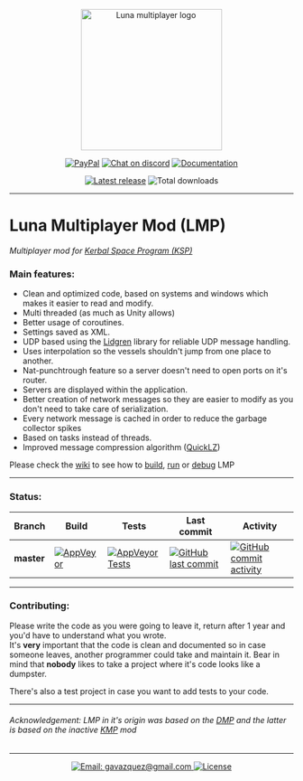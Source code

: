<p align="center">
    <img src="../master/External/logo.png" alt="Luna multiplayer logo" height="250" width="250"/>
</p>

<p align="center">
  <a href="https://paypal.me/gavazquez"><img src="https://img.shields.io/badge/paypal-donate-yellow.svg" alt="PayPal"/></a>
  <a href="https://discord.gg/5szq2r"><img src="https://img.shields.io/discord/378456662392045571.svg" alt="Chat on discord"/></a>
  <a href="../../wiki"><img src="https://img.shields.io/badge/documentation-Wiki-4BC51D.svg" alt="Documentation" /></a>
</p>

<p align="center">
  <a href="../../releases"><img src="https://img.shields.io/github/release/gavazquez/lunamultiplayer.svg" alt="Latest release" /></a>
  <img src="https://img.shields.io/github/downloads/gavazquez/lunamultiplayer/total.svg" alt="Total downloads" />
</p>

---

# Luna Multiplayer Mod (LMP)

*Multiplayer mod for [Kerbal Space Program (KSP)](https://kerbalspaceprogram.com)*

### Main features:

- Clean and optimized code, based on systems and windows which makes it easier to read and modify.
- Multi threaded (as much as Unity allows)
- Better usage of coroutines.
- Settings saved as XML.
- UDP based using the [Lidgren](https://github.com/lidgren/lidgren-network-gen3) library for reliable UDP message handling.
- Uses interpolation so the vessels shouldn't jump from one place to another.
- Nat-punchtrough feature so a server doesn't need to open ports on it's router.
- Servers are displayed within the application.
- Better creation of network messages so they are easier to modify as you don't need to take care of serialization.
- Every network message is cached in order to reduce the garbage collector spikes
- Based on tasks instead of threads.
- Improved message compression algorithm ([QuickLZ](http://www.quicklz.com))

Please check the [wiki](../../wiki) to see how to [build](../../wiki/How-to-compile-LMP), [run](../../wiki/How-to-run-LMP) or [debug](../../wiki/Debugging-in-Visual-studio) LMP

---

### Status:

|   Branch   |   Build  |   Tests  |  Last commit  |   Activity    |
| ---------- | -------- | -------- | ------------- | ------------- |
| **master** |[![AppVeyor](https://img.shields.io/appveyor/ci/gavazquez/lunamultiplayer/master.svg?logo=appveyor)](https://ci.appveyor.com/project/gavazquez/lunamultiplayer/branch/master) | [![AppVeyor Tests](https://img.shields.io/appveyor/tests/gavazquez/lunamultiplayer/master.svg?logo=appveyor)](https://ci.appveyor.com/project/gavazquez/lunamultiplayer/branch/master/tests) | [![GitHub last commit](https://img.shields.io/github/last-commit/gavazquez/lunamultiplayer/master.svg)](../../commits/master) | [![GitHub commit activity](https://img.shields.io/github/commit-activity/y/gavazquez/lunamultiplayer.svg)](../../commits/master)

---

### Contributing:

Please write the code as you were going to leave it, return after 1 year and you'd have to understand what you wrote.  
It's **very** important that the code is clean and documented so in case someone leaves, another programmer could take and maintain it. Bear in mind that **nobody** likes to take a project where it's code looks like a dumpster.

There's also a test project in case you want to add tests to your code.

---

###### Acknowledgement: LMP in it's origin was based on the [DMP](https://github.com/godarklight/DarkMultiPlayer) and the latter is based on the inactive [KMP](https://github.com/TehGimp/KerbalMultiPlayer) mod

---

<p align="center">
  <a href="mailto:gavazquez@gmail.com">
    <img src="https://img.shields.io/badge/email-gavazquez@gmail.com-blue.svg?style=flat" alt="Email: gavazquez@gmail.com" />
  </a>
  <a href="./LICENSE"><img src="https://img.shields.io/github/license/gavazquez/LunaMultiPlayer.svg" alt="License" />
  </a>
</p>
